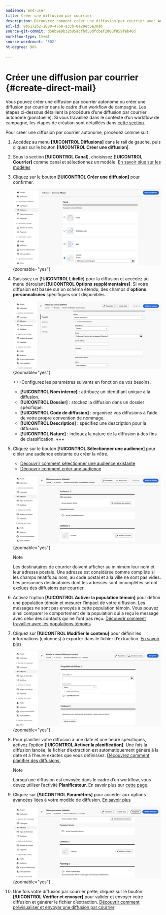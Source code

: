 ```yaml
---
audience: end-user
title: Créer une diffusion par courrier
description: Découvrez comment créer une diffusion par courrier avec Adobe Campaign Web.
exl-id: 9b5172b2-1880-4768-a33b-8a20ec5a30ab
source-git-commit: d58b9e9b32b85acfbd58dfcbef2000f859feb40d
workflow-type: tm+mt
source-wordcount: '502'
ht-degree: 98%

---
```


# Créer une diffusion par courrier {#create-direct-mail}

Vous pouvez créer une diffusion par courrier autonome ou créer une diffusion par courrier dans le cadre d’un workflow de campagne. Les étapes ci-dessous détaillent la procédure d’une diffusion par courrier autonome (ponctuelle). Si vous travaillez dans le contexte d’un workflow de campagne, les étapes de création sont détaillées dans [cette section](../workflows/activities/channels.md#create-a-delivery-in-a-campaign-workflow).

Pour créer une diffusion par courrier autonome, procédez comme suit :

1. Accédez au menu **[!UICONTROL Diffusions]** dans le rail de gauche, puis cliquez sur le bouton **[!UICONTROL Créer une diffusion]**.

1. Sous la section **[!UICONTROL Canal]**, choisissez **[!UICONTROL Courrier]** comme canal et sélectionnez un modèle. [En savoir plus sur les modèles](../msg/delivery-template.md)

1. Cliquez sur le bouton **[!UICONTROL Créer une diffusion]** pour confirmer.

   ![Capture d’écran illustrant la création d’une diffusion de courrier](assets/dm-create.png){zoomable="yes"}

1. Saisissez un **[!UICONTROL Libellé]** pour la diffusion et accédez au menu déroulant **[!UICONTROL Options supplémentaires]**. Si votre diffusion est basée sur un schéma étendu, des champs d’**options personnalisées** spécifiques sont disponibles.

   ![Capture d’écran illustrant la configuration des propriétés d’une diffusion de courrier](assets/dm-properties.png){zoomable="yes"}

   +++Configurez les paramètres suivants en fonction de vos besoins.
   * **[!UICONTROL Nom interne]** : attribuez un identifiant unique à la diffusion.
   * **[!UICONTROL Dossier]** : stockez la diffusion dans un dossier spécifique.
   * **[!UICONTROL Code de diffusion]** : organisez vos diffusions à l’aide de votre propre convention de nommage.
   * **[!UICONTROL Description]** : spécifiez une description pour la diffusion.
   * **[!UICONTROL Nature]** : indiquez la nature de la diffusion à des fins de classification.
   +++

1. Cliquez sur le bouton **[!UICONTROL Sélectionner une audience]** pour cibler une audience existante ou créer la vôtre.

   * [Découvrir comment sélectionner une audience existante](../audience/add-audience.md)
   * [Découvrir comment créer une audience](../audience/one-time-audience.md)

   ![Capture d’écran affichant la sélection de l’audience pour une diffusion de courrier](assets/dm-audience.png){zoomable="yes"}

   >[!NOTE]
   >
   >Les destinataires de courrier doivent afficher au minimum leur nom et leur adresse postale. Une adresse est considérée comme complète si les champs relatifs au nom, au code postal et à la ville ne sont pas vides. Les personnes destinataires dont les adresses sont incomplètes seront exclues des diffusions par courrier.

1. Activez l’option **[!UICONTROL Activer la population témoin]** pour définir une population témoin et mesurer l’impact de votre diffusion. Les messages ne sont pas envoyés à cette population témoin. Vous pouvez ainsi comparer le comportement de la population qui a reçu le message avec celui des contacts qui ne l’ont pas reçu. [Découvrir comment travailler avec les populations témoins](../audience/control-group.md)

1. Cliquez sur **[!UICONTROL Modifier le contenu]** pour définir les informations (colonnes) à exporter dans le fichier d’extraction. [En savoir plus](content-direct-mail.md)

   ![Capture d’écran affichant la modification du contenu pour une diffusion de courrier](assets/dm-content.png){zoomable="yes"}

1. Pour planifier votre diffusion à une date et une heure spécifiques, activez l’option **[!UICONTROL Activer la planification]**. Une fois la diffusion lancée, le fichier d’extraction est automatiquement généré à la date et à l’heure exactes que vous définissez. [Découvrez comment planifier des diffusions.](../msg/gs-deliveries.md#gs-schedule)

   >[!NOTE]
   >
   >Lorsqu’une diffusion est envoyée dans le cadre d’un workflow, vous devez utiliser l’activité **Planificateur**. En savoir plus sur [cette page](../workflows/activities/scheduler.md).

1. Cliquez sur **[!UICONTROL Paramètres]** pour accéder aux options avancées liées à votre modèle de diffusion. [En savoir plus](../advanced-settings/delivery-settings.md)

   ![Capture d’écran affichant les paramètres avancés d’une diffusion de courrier](assets/dm-settings.png){zoomable="yes"}

1. Une fois votre diffusion par courrier prête, cliquez sur le bouton **[!UICONTROL Vérifier et envoyer]** pour valider et envoyer votre diffusion et générer le fichier d’extraction. [Découvrir comment prévisualiser et envoyer une diffusion par courrier](send-direct-mail.md)